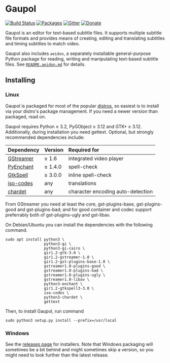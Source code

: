 Gaupol
======

[![Build Status](https://travis-ci.org/otsaloma/gaupol.svg)](https://travis-ci.org/otsaloma/gaupol)
[![Packages](https://repology.org/badge/tiny-repos/gaupol.svg)](https://repology.org/metapackage/gaupol)
[![Gitter](https://badges.gitter.im/Join%20Chat.svg)](https://gitter.im/otsaloma/gaupol)
[![Donate](https://img.shields.io/badge/donate-paypal.me-blue.svg)](https://www.paypal.me/otsaloma)

Gaupol is an editor for text-based subtitle files. It supports multiple
subtitle file formats and provides means of creating, editing and
translating subtitles and timing subtitles to match video.

Gaupol also includes `aeidon`, a separately installable general-purpose
Python package for reading, writing and manipulating text-based subtitle
files. See [`README.aeidon.md`](README.aeidon.md) for details.

## Installing

### Linux

Gaupol is packaged for most of the popular [distros][packages], so
easiest is to install via your distro's package management. If you need
a newer version than packaged, read on.

Gaupol requires Python ≥ 3.2, PyGObject ≥ 3.12 and GTK+ ≥ 3.12.
Additionally, during installation you need gettext. Optional, but
strongly recommended dependencies include:

| Dependency | Version | Required for |
| :--------- | :------ | :----------- |
| [GStreamer](https://gstreamer.freedesktop.org/) | ≥ 1.6 | integrated video player |
| [PyEnchant](https://github.com/rfk/pyenchant) | ≥ 1.4.0 | spell-check |
| [GtkSpell](http://gtkspell.sourceforge.net/) | ≥ 3.0.0 | inline spell-check |
| [iso-codes](https://salsa.debian.org/iso-codes-team/iso-codes) | any | translations |
| [chardet](https://pypi.org/project/chardet/) | any | character encoding auto-detection |

From GStreamer you need at least the core, gst-plugins-base,
gst-plugins-good and gst-plugins-bad; and for good container and codec
support preferrably both of gst-plugins-ugly and gst-libav.

On Debian/Ubuntu you can install the dependencies with the following
command.

    sudo apt install python3 \
                     python3-gi \
                     python3-gi-cairo \
                     gir1.2-gtk-3.0 \
                     gir1.2-gstreamer-1.0 \
                     gir1.2-gst-plugins-base-1.0 \
                     gstreamer1.0-plugins-good \
                     gstreamer1.0-plugins-bad \
                     gstreamer1.0-plugins-ugly \
                     gstreamer1.0-libav \
                     python3-enchant \
                     gir1.2-gtkspell3-3.0 \
                     iso-codes \
                     python3-chardet \
                     gettext

Then, to install Gaupol, run command

    sudo python3 setup.py install --prefix=/usr/local

[packages]: https://repology.org/metapackage/gaupol

### Windows

See the [releases page][releases] for installers. Note that Windows
packaging will sometimes be a bit behind and might sometimes skip a
version, so you might need to look further than the latest release.

[releases]: https://github.com/otsaloma/gaupol/releases
